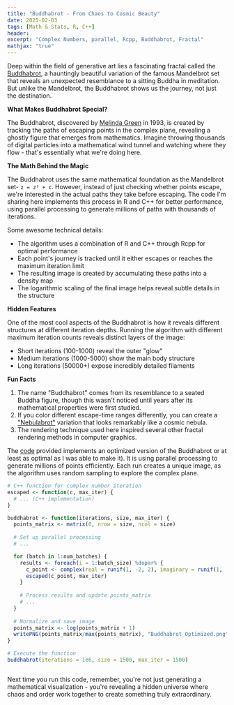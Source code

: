 ```yaml
---
title: "Buddhabrot - From Chaos to Cosmic Beauty"
date: 2025-02-03
tags: [Math & Stats, R, C++]
header:
excerpt: "Complex Numbers, parallel, Rcpp, Buddhabrot, Fractal"
mathjax: "true"
---
```


Deep within the field of generative art lies a fascinating fractal called the [Buddhabrot](https://en.wikipedia.org/wiki/Buddhabrot), a hauntingly beautiful variation of the famous Mandelbrot set that reveals an unexpected resemblance to a sitting Buddha in meditation. But unlike the Mandelbrot, the Buddhabrot shows us the journey, not just the destination.


**What Makes Buddhabrot Special?**

The Buddhabrot, discovered by [Melinda Green](https://superliminal.com/fractals/bbrot/) in 1993, is created by tracking the paths of escaping points in the complex plane, revealing a ghostly figure that emerges from mathematics. Imagine throwing thousands of digital particles into a mathematical wind tunnel and watching where they flow - that's essentially what we're doing here.


**The Math Behind the Magic**

The Buddhabrot uses the same mathematical foundation as the Mandelbrot set- `z = z² + c`. However, instead of just checking whether points escape, we're interested in the actual paths they take before escaping. The code I'm sharing here implements this process in R and C++ for better performance, using parallel processing to generate millions of paths with thousands of iterations.

Some awesome technical details:
- The algorithm uses a combination of R and C++ through Rcpp for optimal performance
- Each point's journey is tracked until it either escapes or reaches the maximum iteration limit
- The resulting image is created by accumulating these paths into a density map
- The logarithmic scaling of the final image helps reveal subtle details in the structure


**Hidden Features**

One of the most cool aspects of the Buddhabrot is how it reveals different structures at different iteration depths. Running the algorithm with different maximum iteration counts reveals distinct layers of the image:
- Short iterations (100-1000) reveal the outer "glow"
- Medium iterations (1000-5000) show the main body structure
- Long iterations (50000+) expose incredibly detailed filaments


**Fun Facts**

1. The name "Buddhabrot" comes from its resemblance to a seated Buddha figure, though this wasn't noticed until years after its mathematical properties were first studied.
2. If you color different escape-time ranges differently, you can create a ["Nebulabrot"](https://mathematica.stackexchange.com/questions/89458/how-to-make-a-nebulabrot) variation that looks remarkably like a cosmic nebula.
3. The rendering technique used here inspired several other fractal rendering methods in computer graphics.

The [code](https://github.com/mihirp161/buddhabrot_r) provided implements an optimized version of the Buddhabrot or at least as optimal as I was able to make it). It is using parallel processing to generate millions of points efficiently. Each run creates a unique image, as the algorithm uses random sampling to explore the complex plane.

`````r
# C++ function for complex number iteration
escaped <- function(c, max_iter) {
  # ... (C++ implementation)
}

buddhabrot <- function(iterations, size, max_iter) {
  points_matrix <- matrix(0, nrow = size, ncol = size)
  
  # Set up parallel processing
  # ...

  for (batch in 1:num_batches) {
    results <- foreach(i = 1:batch_size) %dopar% {
      c_point <- complex(real = runif(1, -2, 2), imaginary = runif(1, -2, 2))
      escaped(c_point, max_iter)
    }
    
    # Process results and update points_matrix
    # ...
  }
  
  # Normalize and save image
  points_matrix <- log(points_matrix + 1)
  writePNG(points_matrix/max(points_matrix), "Buddhabrot_Optimized.png")
}

# Execute the function
buddhabrot(iterations = 1e6, size = 1500, max_iter = 1500)

`````

<p align="center"> 
   <img src="{{ site.url }}{{ site.baseurl }}/images/buddhabrot/Buddhabrot_Optimized.png" alt="">
</p>


Next time you run this code, remember, you're not just generating a mathematical visualization - you're revealing a hidden universe where chaos and order work together to create something truly extraordinary.

